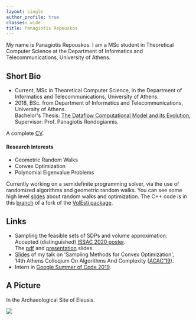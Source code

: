 ```yaml
---
layout: single
author_profile: true
classes: wide
title: Panagiotis Repouskos
---
```


My name is Panagiotis Repouskos. I am a MSc student in Theoretical Computer Science at the Department of Informatics and Telecommunications, University of Athens.


## Short Bio
 - Current, MSc in Theoretical Computer Science, in the Department of Informatics and Telecommunications, University of Athens.
 - 2018, BSc. from Department of Informatics and Telecommunications, University of Athens.<br>
   Bachelor's Thesis: [The Dataflow Computational Model and its Evolution](https://drive.google.com/open?id=1tqwhY1nYHUK_m0pTrzxVcNT0vzBRRnNF), Supervisor: Prof. Panagiotis Rondogiannis.

A complete <a href="https://drive.google.com/open?id=1SnqvTpuMrdRnVJkeg63nnrk8tHLflpQg">CV</a>.

#### Research Interests
 - Geometric Random Walks
 - Convex Optimization
 - Polynomial Eigenvalue Problems

Currently working on a semidefinite programming solver, via the use of randomized algorithms and geometric random walks. You can see some high level [slides](https://drive.google.com/file/d/1LlkT4pUDbmAjMSipWNjFAbQxg7SlPupI/view?usp=sharing)
about random walks and optimization. The C++ code is in this [branch](https://github.com/panagiotisrep/volume_approximation/tree/simulated-annealing-spectrahedra) of a fork of the [VolEsti package](https://github.com/GeomScale/volume_approximation).

## Links
 - Sampling the feasible sets of SDPs and volume approximation:<br>
  Accepted (distinguished) [ISSAC 2020 poster](https://issac-conference.org/2020/posters.php).<br>
  The [pdf](https://drive.google.com/file/d/1aEzGC6G094zSKm7jeQNy7NvZm7syixPK/view?usp=sharing) and [presentation](https://drive.google.com/file/d/1GocES2647jutuEawNOWvpElzcFfjBvNk/view?usp=sharing) slides.
 - [Slides](https://drive.google.com/open?id=1NSj7sxY37DflPMU3KLDQfFmM54_jrshg) of my talk on 'Sampling Methods for Convex Optimization',<br>
   14th Athens Colloqium On Algorithms And Complexity (<a href="http://www.corelab.ntua.gr/acac19/" target="_blank">ACAC'19</a>).
 - Intern in [Google Summer of Code 2019](https://summerofcode.withgoogle.com/archive/2019/projects/5081309804756992).


## A Picture
In the Archaeological Site of Eleusis.



<img src="https://user-images.githubusercontent.com/6207728/63726130-0d2fcf80-c865-11e9-973f-d3a8749f886c.jpg">
